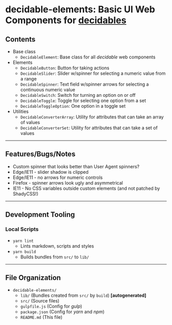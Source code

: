 <!--lint ignore first-heading-level-->

# decidable-elements: Basic UI Web Components for [**decidables**](https://github.com/decidables/decidables)

## Contents

- Base class
  - `DecidableElement`: Base class for all *decidable* web components
- Elements
  - `DecidableButton`: Button for taking actions
  - `DecidableSlider`: Slider w/spinner for selecting a numeric value from a range
  - `DecidableSpinner`: Text field w/spinner arrows for selecting a continuous numeric value
  - `DecidableSwitch`: Switch for turning an option on or off
  - `DecidableToggle`: Toggle for selecting one option from a set
  - `DecidableToggleOption`: One option in a toggle set
- Utilities
  - `DecidableConverterArray`: Utility for attributes that can take an array of values
  - `DecidableConverterSet`: Utility for attributes that can take a set of values

---

## Features/Bugs/Notes

- Custom spinner that looks better than User Agent spinners?
- Edge/IE11 - slider shadow is clipped
- Edge/IE11 - no arrows for numeric controls
- Firefox - spinner arrows look ugly and asymmetrical
- IE11 - No CSS variables outside custom elements (and not patched by ShadyCSS!)

---

## Development Tooling

### Local Scripts

- `yarn lint`
  - Lints markdown, scripts and styles
- `yarn build`
  - Builds bundles from `src/` to `lib/`

---

## File Organization

- `decidable-elements/`
  - `lib/` (Bundles created from `src/` by `build`) **\[autogenerated\]**
  - `src/` (Source files)
  - `gulpfile.js` (Config for *gulp*)
  - `package.json` (Config for *yarn* and *npm*)
  - `README.md` (This file)

